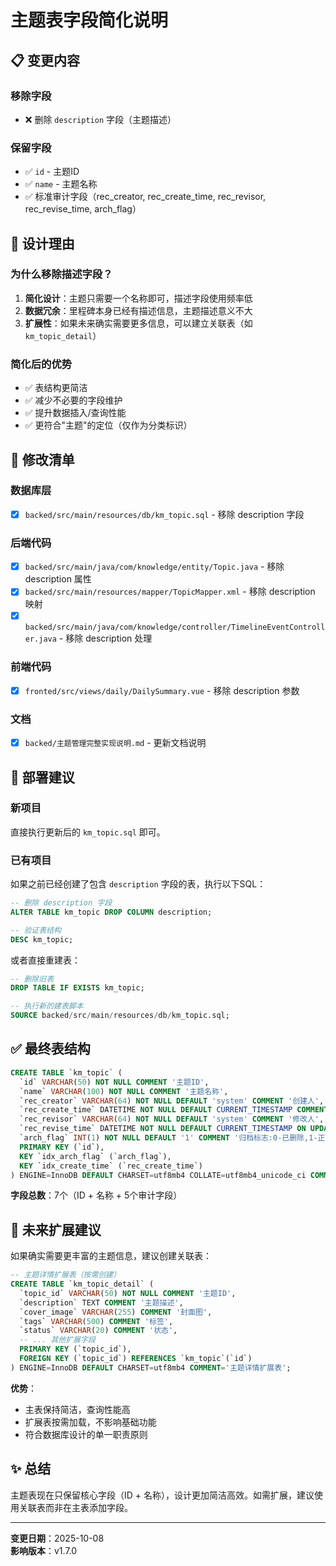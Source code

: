 # 主题表字段简化说明

## 📋 变更内容

### 移除字段
- ❌ 删除 `description` 字段（主题描述）

### 保留字段
- ✅ `id` - 主题ID
- ✅ `name` - 主题名称
- ✅ 标准审计字段（rec_creator, rec_create_time, rec_revisor, rec_revise_time, arch_flag）

## 🤔 设计理由

### 为什么移除描述字段？
1. **简化设计**：主题只需要一个名称即可，描述字段使用频率低
2. **数据冗余**：里程碑本身已经有描述信息，主题描述意义不大
3. **扩展性**：如果未来确实需要更多信息，可以建立关联表（如 `km_topic_detail`）

### 简化后的优势
- ✅ 表结构更简洁
- ✅ 减少不必要的字段维护
- ✅ 提升数据插入/查询性能
- ✅ 更符合"主题"的定位（仅作为分类标识）

## 📝 修改清单

### 数据库层
- [x] `backed/src/main/resources/db/km_topic.sql` - 移除 description 字段

### 后端代码
- [x] `backed/src/main/java/com/knowledge/entity/Topic.java` - 移除 description 属性
- [x] `backed/src/main/resources/mapper/TopicMapper.xml` - 移除 description 映射
- [x] `backed/src/main/java/com/knowledge/controller/TimelineEventController.java` - 移除 description 处理

### 前端代码
- [x] `fronted/src/views/daily/DailySummary.vue` - 移除 description 参数

### 文档
- [x] `backed/主题管理完整实现说明.md` - 更新文档说明

## 🚀 部署建议

### 新项目
直接执行更新后的 `km_topic.sql` 即可。

### 已有项目
如果之前已经创建了包含 `description` 字段的表，执行以下SQL：

```sql
-- 删除 description 字段
ALTER TABLE km_topic DROP COLUMN description;

-- 验证表结构
DESC km_topic;
```

或者直接重建表：

```sql
-- 删除旧表
DROP TABLE IF EXISTS km_topic;

-- 执行新的建表脚本
SOURCE backed/src/main/resources/db/km_topic.sql;
```

## ✅ 最终表结构

```sql
CREATE TABLE `km_topic` (
  `id` VARCHAR(50) NOT NULL COMMENT '主题ID',
  `name` VARCHAR(100) NOT NULL COMMENT '主题名称',
  `rec_creator` VARCHAR(64) NOT NULL DEFAULT 'system' COMMENT '创建人',
  `rec_create_time` DATETIME NOT NULL DEFAULT CURRENT_TIMESTAMP COMMENT '创建时间',
  `rec_revisor` VARCHAR(64) NOT NULL DEFAULT 'system' COMMENT '修改人',
  `rec_revise_time` DATETIME NOT NULL DEFAULT CURRENT_TIMESTAMP ON UPDATE CURRENT_TIMESTAMP COMMENT '修改时间',
  `arch_flag` INT(1) NOT NULL DEFAULT '1' COMMENT '归档标志:0-已删除,1-正常',
  PRIMARY KEY (`id`),
  KEY `idx_arch_flag` (`arch_flag`),
  KEY `idx_create_time` (`rec_create_time`)
) ENGINE=InnoDB DEFAULT CHARSET=utf8mb4 COLLATE=utf8mb4_unicode_ci COMMENT='时间轴主题表';
```

**字段总数**：7个（ID + 名称 + 5个审计字段）

## 🔮 未来扩展建议

如果确实需要更丰富的主题信息，建议创建关联表：

```sql
-- 主题详情扩展表（按需创建）
CREATE TABLE `km_topic_detail` (
  `topic_id` VARCHAR(50) NOT NULL COMMENT '主题ID',
  `description` TEXT COMMENT '主题描述',
  `cover_image` VARCHAR(255) COMMENT '封面图',
  `tags` VARCHAR(500) COMMENT '标签',
  `status` VARCHAR(20) COMMENT '状态',
  -- ... 其他扩展字段
  PRIMARY KEY (`topic_id`),
  FOREIGN KEY (`topic_id`) REFERENCES `km_topic`(`id`)
) ENGINE=InnoDB DEFAULT CHARSET=utf8mb4 COMMENT='主题详情扩展表';
```

**优势**：
- 主表保持简洁，查询性能高
- 扩展表按需加载，不影响基础功能
- 符合数据库设计的单一职责原则

## ✨ 总结

主题表现在只保留核心字段（ID + 名称），设计更加简洁高效。如需扩展，建议使用关联表而非在主表添加字段。

---

**变更日期**：2025-10-08  
**影响版本**：v1.7.0

